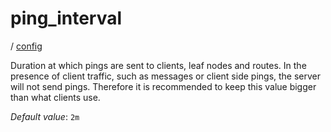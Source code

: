 # ping_interval

/ [config](/reference/config/index.md) 

Duration at which pings are sent to clients, leaf nodes and routes.
In the presence of client traffic, such as messages or client side
pings, the server will not send pings. Therefore it is recommended
to keep this value bigger than what clients use.

*Default value*: `2m`
